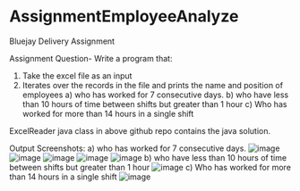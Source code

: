 # AssignmentEmployeeAnalyze

Bluejay Delivery Assignment 

Assignment Question-
Write a program that:
1. Take the excel file as an input
2. Iterates over the records in the file and prints the name and position of employees 
      a) who has worked for 7 consecutive days.
      b) who have less than 10 hours of time between shifts but greater than 1 hour
      c) Who has worked for more than 14 hours in a single shift

ExcelReader java class in above github repo contains the java solution.


Output Screenshots:
a) who has worked for 7 consecutive days.
![image](https://github.com/Pushpa-Mali/AnalyzeEmployee/assets/94977416/e705a9c6-c87a-4d65-8095-2be68736983d)
![image](https://github.com/Pushpa-Mali/AnalyzeEmployee/assets/94977416/44bc81c4-508b-4b85-b8d7-870e90ea845d)
![image](https://github.com/Pushpa-Mali/AnalyzeEmployee/assets/94977416/0061e6b2-5665-4def-acc4-df78dd7cadba)
![image](https://github.com/Pushpa-Mali/AnalyzeEmployee/assets/94977416/65c57477-46a2-4c0f-a4c1-4bb45d7a0093)
![image](https://github.com/Pushpa-Mali/AnalyzeEmployee/assets/94977416/aa204fff-0330-464a-94aa-df16101898b8)
b) who have less than 10 hours of time between shifts but greater than 1 hour
![image](https://github.com/Pushpa-Mali/AnalyzeEmployee/assets/94977416/422919e8-4efe-4aaf-b587-2a1f644bef31)
 c) Who has worked for more than 14 hours in a single shift
 ![image](https://github.com/Pushpa-Mali/AnalyzeEmployee/assets/94977416/0bce0265-13db-4a2f-8389-19e58a19da38)





